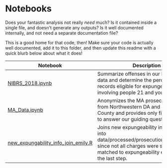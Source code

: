 # Notebooks

Does your fantastic analysis not really _need_ much? Is it contained inside a single file, and doesn't generate any outputs? Is it well documented internally, and not need a separate documentation file?

This is a good home for that code, then! Make sure your code is actually well documented, add it to this folder, and then update this readme with a quick blurb below about what it does!

|Notebook|Description|
|---|---|
|[NIBRS_2018.ipynb](NIBRS_2018.ipynb)|Summarize offenses in our NIBRS 2018 data and determine the percent of records eligible for expungement involving people 21 and younger.|
|[MA_Data.ipynb](MA_Data.ipynb)|Anonymizes the MA prosecution data from Northwestern DA and Suffolk County and provides only fields required to answer our guiding questions.|
|[new_expungability_info_join_emily.R](new_expungability_info_join_emily.R)|Joins new expungeability info from Sana into data/processed/prosecution_charges.csv, since not all charges were successfully matched to expungeability eligibilities in the last step.| 
